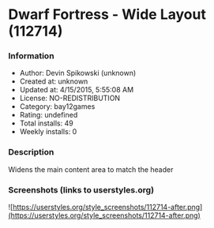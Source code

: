 # Dwarf Fortress - Wide Layout (112714)

### Information
- Author: Devin Spikowski (unknown)
- Created at: unknown
- Updated at: 4/15/2015, 5:55:08 AM
- License: NO-REDISTRIBUTION
- Category: bay12games
- Rating: undefined
- Total installs: 49
- Weekly installs: 0


### Description
Widens the main content area to match the header


### Screenshots (links to userstyles.org)
![https://userstyles.org/style_screenshots/112714-after.png](https://userstyles.org/style_screenshots/112714-after.png)


